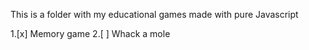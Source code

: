 This is a folder with my educational games made with pure Javascript

1.[x] Memory game 
2.[ ] Whack a mole 
